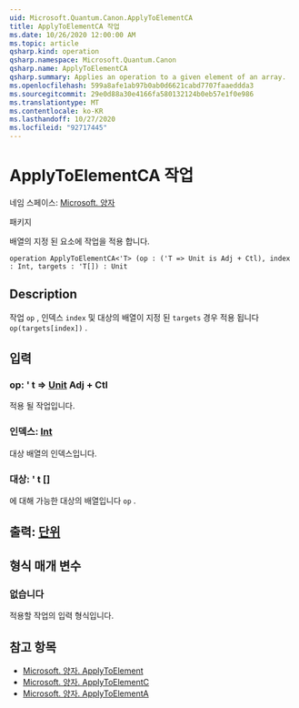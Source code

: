 ```yaml
---
uid: Microsoft.Quantum.Canon.ApplyToElementCA
title: ApplyToElementCA 작업
ms.date: 10/26/2020 12:00:00 AM
ms.topic: article
qsharp.kind: operation
qsharp.namespace: Microsoft.Quantum.Canon
qsharp.name: ApplyToElementCA
qsharp.summary: Applies an operation to a given element of an array.
ms.openlocfilehash: 599a8afe1ab97b0ab0d6621cabd7707faaeddda3
ms.sourcegitcommit: 29e0d88a30e4166fa580132124b0eb57e1f0e986
ms.translationtype: MT
ms.contentlocale: ko-KR
ms.lasthandoff: 10/27/2020
ms.locfileid: "92717445"
---
```

# <a name="applytoelementca-operation"></a>ApplyToElementCA 작업

네임 스페이스: [Microsoft. 양자](xref:Microsoft.Quantum.Canon)

패키지 [](https://nuget.org/packages/)


배열의 지정 된 요소에 작업을 적용 합니다.

```qsharp
operation ApplyToElementCA<'T> (op : ('T => Unit is Adj + Ctl), index : Int, targets : 'T[]) : Unit
```


## <a name="description"></a>Description

작업 `op` , 인덱스 `index` 및 대상의 배열이 지정 된 `targets` 경우 적용 됩니다 `op(targets[index])` .

## <a name="input"></a>입력

### <a name="op--t--unit-adj--ctl"></a>op: ' t => [Unit](xref:microsoft.quantum.lang-ref.unit) Adj + Ctl

적용 될 작업입니다.


### <a name="index--int"></a>인덱스: [Int](xref:microsoft.quantum.lang-ref.int)

대상 배열의 인덱스입니다.


### <a name="targets--t"></a>대상: ' t []

에 대해 가능한 대상의 배열입니다 `op` .



## <a name="output--unit"></a>출력: [단위](xref:microsoft.quantum.lang-ref.unit)



## <a name="type-parameters"></a>형식 매개 변수

### <a name="t"></a>없습니다

적용할 작업의 입력 형식입니다.

## <a name="see-also"></a>참고 항목

- [Microsoft. 양자. ApplyToElement](xref:Microsoft.Quantum.Canon.ApplyToElement)
- [Microsoft. 양자. ApplyToElementC](xref:Microsoft.Quantum.Canon.ApplyToElementC)
- [Microsoft. 양자. ApplyToElementA](xref:Microsoft.Quantum.Canon.ApplyToElementA)